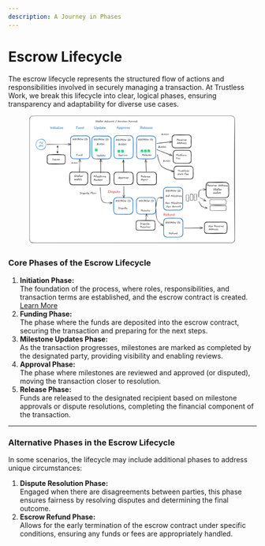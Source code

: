 ```yaml
---
description: A Journey in Phases
---
```


# Escrow Lifecycle

The escrow lifecycle represents the structured flow of actions and responsibilities involved in securely managing a transaction. At Trustless Work, we break this lifecycle into clear, logical phases, ensuring transparency and adaptability for diverse use cases.

<figure><img src="../../../.gitbook/assets/image.png" alt=""><figcaption></figcaption></figure>

### **Core Phases of the Escrow Lifecycle**

1. **Initiation Phase:**\
   The foundation of the process, where roles, responsibilities, and transaction terms are established, and the escrow contract is created. [Learn More](initiation-phase.md)
2. **Funding Phase:**\
   The phase where the funds are deposited into the escrow contract, securing the transaction and preparing for the next steps.
3. **Milestone Updates Phase:**\
   As the transaction progresses, milestones are marked as completed by the designated party, providing visibility and enabling reviews.
4. **Approval Phase:**\
   The phase where milestones are reviewed and approved (or disputed), moving the transaction closer to resolution.
5. **Release Phase:**\
   Funds are released to the designated recipient based on milestone approvals or dispute resolutions, completing the financial component of the transaction.

***

### **Alternative Phases in the Escrow Lifecycle**

In some scenarios, the lifecycle may include additional phases to address unique circumstances:

1. **Dispute Resolution Phase:**\
   Engaged when there are disagreements between parties, this phase ensures fairness by resolving disputes and determining the final outcome.
2. **Escrow Refund Phase:**\
   Allows for the early termination of the escrow contract under specific conditions, ensuring any funds or fees are appropriately handled.
